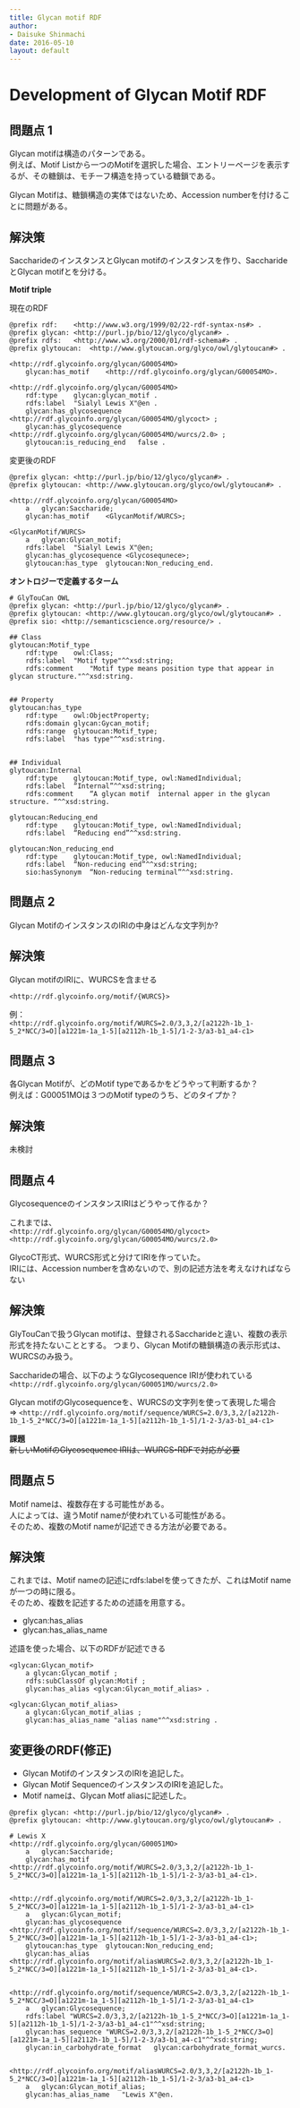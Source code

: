 ```yaml
---
title: Glycan motif RDF
author:
- Daisuke Shinmachi
date: 2016-05-10
layout: default
---
```


# Development of Glycan Motif RDF

## 問題点 1

Glycan motifは構造のパターンである。  
例えば、Motif Listから一つのMotifを選択した場合、エントリーページを表示するが、その糖鎖は、モチーフ構造を持っている糖鎖である。

Glycan Motifは、糖鎖構造の実体ではないため、Accession numberを付けることに問題がある。


## 解決策

SaccharideのインスタンスとGlycan motifのインスタンスを作り、SaccharideとGlycan motifとを分ける。


**Motif triple**

現在のRDF

```
@prefix rdf:	<http://www.w3.org/1999/02/22-rdf-syntax-ns#> .
@prefix glycan:	<http://purl.jp/bio/12/glyco/glycan#> .
@prefix rdfs:	<http://www.w3.org/2000/01/rdf-schema#> .
@prefix glytoucan:	<http://www.glytoucan.org/glyco/owl/glytoucan#> .

<http://rdf.glycoinfo.org/glycan/G00054MO>
	glycan:has_motif	<http://rdf.glycoinfo.org/glycan/G00054MO>.

<http://rdf.glycoinfo.org/glycan/G00054MO>
	rdf:type	glycan:glycan_motif .
	rdfs:label	"Sialyl Lewis X"@en .
	glycan:has_glycosequence	<http://rdf.glycoinfo.org/glycan/G00054MO/glycoct> ;
	glycan:has_glycosequence	<http://rdf.glycoinfo.org/glycan/G00054MO/wurcs/2.0> ;
	glytoucan:is_reducing_end	false .
```


変更後のRDF

```
@prefix glycan: <http://purl.jp/bio/12/glyco/glycan#> .
@prefix glytoucan: <http://www.glytoucan.org/glyco/owl/glytoucan#> .

<http://rdf.glycoinfo.org/glycan/G00054MO>	
	a	glycan:Saccharide;
	glycan:has_motif	<GlycanMotif/WURCS>;

<GlycanMotif/WURCS> 
	a	glycan:Glycan_motif;
	rdfs:label	"Sialyl Lewis X"@en;
	glycan:has_glycosequence <Glycosequnece>;
	glytoucan:has_type	glytoucan:Non_reducing_end.
```



**オントロジーで定義するターム**

```
# GlyTouCan OWL
@prefix glycan: <http://purl.jp/bio/12/glyco/glycan#> .
@prefix glytoucan: <http://www.glytoucan.org/glyco/owl/glytoucan#> .
@prefix sio: <http://semanticscience.org/resource/> . 

## Class
glytoucan:Motif_type
	rdf:type	owl:Class;
	rdfs:label	"Motif type"^^xsd:string;
	rdfs:comment	"Motif type means position type that appear in glycan structure."^^xsd:string.


## Property
glytoucan:has_type
	rdf:type	owl:ObjectProperty;
	rdfs:domain	glycan:Gycan_motif;
	rdfs:range	glytoucan:Motif_type;
	rdfs:label	"has type"^^xsd:string.


## Individual
glytoucan:Internal 
	rdf:type	glytoucan:Motif_type, owl:NamedIndividual;
	rdfs:label	“Internal”^^xsd:string;
	rdfs:comment	“A glycan motif  internal apper in the glycan structure. “^^xsd:string.

glytoucan:Reducing_end
	rdf:type	glytoucan:Motif_type, owl:NamedIndividual;
	rdfs:label	“Reducing end”^^xsd:string.

glytoucan:Non_reducing_end
	rdf:type	glytoucan:Motif_type, owl:NamedIndividual;
	rdfs:label	“Non-reducing end”^^xsd:string;
	sio:hasSynonym	“Non-reducing terminal”^^xsd:string.
```



## 問題点 2

Glycan MotifのインスタンスのIRIの中身はどんな文字列か?


## 解決策

Glycan motifのIRIに、WURCSを含ませる

`<http://rdf.glycoinfo.org/motif/{WURCS}>`

例：  
`<http://rdf.glycoinfo.org/motif/WURCS=2.0/3,3,2/[a2122h-1b_1-5_2*NCC/3=O][a1221m-1a_1-5][a2112h-1b_1-5]/1-2-3/a3-b1_a4-c1>`



## 問題点 3

各Glycan Motifが、どのMotif typeであるかをどうやって判断するか？  
例えば：G00051MOは３つのMotif typeのうち、どのタイプか？  

## 解決策

未検討



## 問題点４

GlycosequenceのインスタンスIRIはどうやって作るか？

これまでは、  
`<http://rdf.glycoinfo.org/glycan/G00054MO/glycoct>`  
`<http://rdf.glycoinfo.org/glycan/G00054MO/wurcs/2.0>`  

GlycoCT形式、WURCS形式と分けてIRIを作っていた。  
IRIには、Accession numberを含めないので、別の記述方法を考えなければならない

## 解決策

GlyTouCanで扱うGlycan motifは、登録されるSaccharideと違い、複数の表示形式を持たないこととする。
つまり、Glycan Motifの糖鎖構造の表示形式は、WURCSのみ扱う。


Saccharideの場合、以下のようなGlycosequence IRIが使われている  
`<http://rdf.glycoinfo.org/glycan/G00051MO/wurcs/2.0>`

Glycan motifのGlycosequenceを、WURCSの文字列を使って表現した場合  
=> `<http://rdf.glycoinfo.org/motif/sequence/WURCS=2.0/3,3,2/[a2122h-1b_1-5_2*NCC/3=O][a1221m-1a_1-5][a2112h-1b_1-5]/1-2-3/a3-b1_a4-c1>`


**課題**  
~~新しいMotifのGlycosequence IRIは、WURCS-RDFで対応が必要~~  




## 問題点５

Motif nameは、複数存在する可能性がある。  
人によっては、違うMotif nameが使われている可能性がある。  
そのため、複数のMotif nameが記述できる方法が必要である。  

## 解決策

これまでは、Motif nameの記述にrdfs:labelを使ってきたが、これはMotif nameが一つの時に限る。  
そのため、複数を記述するための述語を用意する。

* glycan:has_alias  
* glycan:has_alias_name  

述語を使った場合、以下のRDFが記述できる

```
<glycan:Glycan_motif> 
	a glycan:Glycan_motif ;
	rdfs:subClassOf glycan:Motif ;
	glycan:has_alias <glycan:Glycan_motif_alias> .

<glycan:Glycan_motif_alias> 
	a glycan:Glycan_motif_alias ;
	glycan:has_alias_name "alias name"^^xsd:string .
```





## 変更後のRDF(修正)

* Glycan MotifのインスタンスのIRIを追記した。
* Glycan Motif SequenceのインスタンスのIRIを追記した。
* Motif nameは、Glycan Motf aliasに記述した。


```
@prefix glycan: <http://purl.jp/bio/12/glyco/glycan#> .
@prefix glytoucan: <http://www.glytoucan.org/glyco/owl/glytoucan#> .

# Lewis X
<http://rdf.glycoinfo.org/glycan/G00051MO>
	a	glycan:Saccharide;
	glycan:has_motif	<http://rdf.glycoinfo.org/motif/WURCS=2.0/3,3,2/[a2122h-1b_1-5_2*NCC/3=O][a1221m-1a_1-5][a2112h-1b_1-5]/1-2-3/a3-b1_a4-c1>.


<http://rdf.glycoinfo.org/motif/WURCS=2.0/3,3,2/[a2122h-1b_1-5_2*NCC/3=O][a1221m-1a_1-5][a2112h-1b_1-5]/1-2-3/a3-b1_a4-c1>
	a	glycan:Glycan_motif;
	glycan:has_glycosequence <http://rdf.glycoinfo.org/motif/sequence/WURCS=2.0/3,3,2/[a2122h-1b_1-5_2*NCC/3=O][a1221m-1a_1-5][a2112h-1b_1-5]/1-2-3/a3-b1_a4-c1>;
	glytoucan:has_type	glytoucan:Non_reducing_end;
	glycan:has_alias	<http://rdf.glycoinfo.org/motif/aliasWURCS=2.0/3,3,2/[a2122h-1b_1-5_2*NCC/3=O][a1221m-1a_1-5][a2112h-1b_1-5]/1-2-3/a3-b1_a4-c1>.


<http://rdf.glycoinfo.org/motif/sequence/WURCS=2.0/3,3,2/[a2122h-1b_1-5_2*NCC/3=O][a1221m-1a_1-5][a2112h-1b_1-5]/1-2-3/a3-b1_a4-c1>
	a	glycan:Glycosequence;
	rdfs:label "WURCS=2.0/3,3,2/[a2122h-1b_1-5_2*NCC/3=O][a1221m-1a_1-5][a2112h-1b_1-5]/1-2-3/a3-b1_a4-c1"^^xsd:string;
	glycan:has_sequence "WURCS=2.0/3,3,2/[a2122h-1b_1-5_2*NCC/3=O][a1221m-1a_1-5][a2112h-1b_1-5]/1-2-3/a3-b1_a4-c1"^^xsd:string;
	glycan:in_carbohydrate_format	glycan:carbohydrate_format_wurcs.


<http://rdf.glycoinfo.org/motif/aliasWURCS=2.0/3,3,2/[a2122h-1b_1-5_2*NCC/3=O][a1221m-1a_1-5][a2112h-1b_1-5]/1-2-3/a3-b1_a4-c1>
	a	glycan:Glycan_motif_alias;
	glycan:has_alias_name	"Lewis X"@en.
```

















